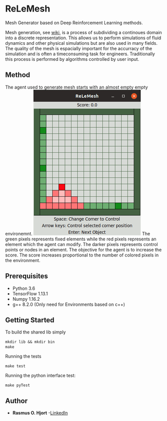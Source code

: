 # ReLeMesh 
Mesh Generator based on Deep Reinforcement Learning methods. 

Mesh generation, see [wiki](https://en.wikipedia.org/wiki/Mesh_generation), is a process of subdividing a continoues domain into a discrete representation. 
This allows us to perform simulations of fluid dynamics and other physical simulations but are also used in many fields. 
The quality of the mesh is espacially important for the accurracy of the simulation and is often a timeconsuming task for engineers. 
Traditionally this process is performed by algorithms controlled by user input. 

## Method

The agent used to generate mesh starts with an almost empty empty environemnt. 
![load](https://raw.githubusercontent.com/rahj0/ReLeMesh/Master/example.gif)
The green pixels represents fixed elements while the red pixels represents an element which the agent can modify. The darker pixels represents control points or nodes in an element. The objective for the agent is to increase the score. The score increases proportional to the number of colored pixels in the environment.

## Prerequisites

* Python 3.6
* TensorFlow 1.13.1
* Numpy 1.16.2
* g++ 8.2.0 (Only need for Environments based on c++)

## Getting Started

To build the shared lib simply
```
mkdir lib && mkdir bin
make
```

Running the tests
```
make test
```

Running the python interface test:
```
make pyTest
```

## Author

* **Rasmus O. Hjort** -[LinkedIn](linkedin.com/in/rasmus-o-hjort-b8179289)
